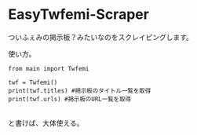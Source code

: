 # EasyTwfemi-Scraper
ついふぇみの掲示板？みたいなのをスクレイピングします。

使い方。<br>
```
from main import Twfemi

twf = Twfemi()
print(twf.titles) #掲示板のタイトル一覧を取得
print(twf.urls) #掲示板のURL一覧を取得
```
<br>と書けば、大体使える。
